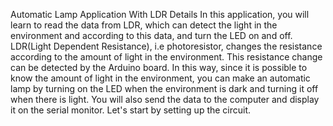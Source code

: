 Automatic Lamp Application With LDR Details
In this application, you will learn to read the data from LDR, which can detect the light in the environment and according to this data, and turn the LED on and off. LDR(Light Dependent Resistance), i.e photoresistor, changes the resistance according to the amount of light in the environment. This resistance change can be detected by the Arduino board. In this way, since it is possible to know the amount of light in the environment, you can make an automatic lamp by turning on the LED when the environment is dark and turning it off when there is light. You will also send the data to the computer and display it on the serial monitor. Let's start by setting up the circuit.
